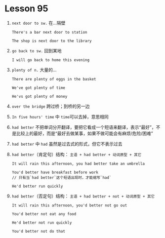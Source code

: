 # Lesson 95

1. `next door to sw.` 在...隔壁

   ```
   There's a bar next door to station

   The shop is next door to the library
   ```

2. `go back to sw.` 回到某地

   ```
   I will go back to home this evening
   ```

3. `plenty of n.` 大量的...

   ```
   There are plenty of eggs in the basket

   We've got plenty of time

   He'vs got plenty of money
   ```

4. `over the bridge` 跨过桥；到桥的另一边

5. `In five hours' time` 中 `time`可以去掉，意思相同

6. `had better` 不把单词分开翻译，要把它看成一个短语来翻译，表示“最好”，不是比较上的最好，而是“最好去做某事，如果不做可能会有麻烦/危险/困难”

7. `had better` 中 `had` 虽然是过去式的形式，但它不表示过去

8. `had better`（肯定句）结构： `主语 + had better + 动词原型 + 其它`

   ```
   It will rain this afternoon, you had better take an umbrella

   You'd better have breakfast before work
   // 只有当`had better`这个短语出现时，才能缩写`had`

   He'd better run quickly
   ```

9. `had better`（否定句）结构： `主语 + had better + not + 动词原型 + 其它`

   ```
   It will rain this afternoon, you'd better not go out

   You'd better not eat any food

   He'd better not run quickly

   You'd better not do that
   ```
